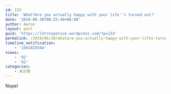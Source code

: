 ```yaml
---
id: 133
title: 'What?Are you actually happy with your life''s turned out?'
date: '2019-06-30T00:25:40+08:00'
author: Aaron
layout: post
guid: 'https://lntrospetive.wordpress.com/?p=133'
permalink: /2019/06/30/whatare-you-actually-happy-with-your-lifes-turned-out/
timeline_notification:
    - '1561825544'
views:
    - '92'
    - '92'
categories:
    - 未分类
---
```


Nope!
